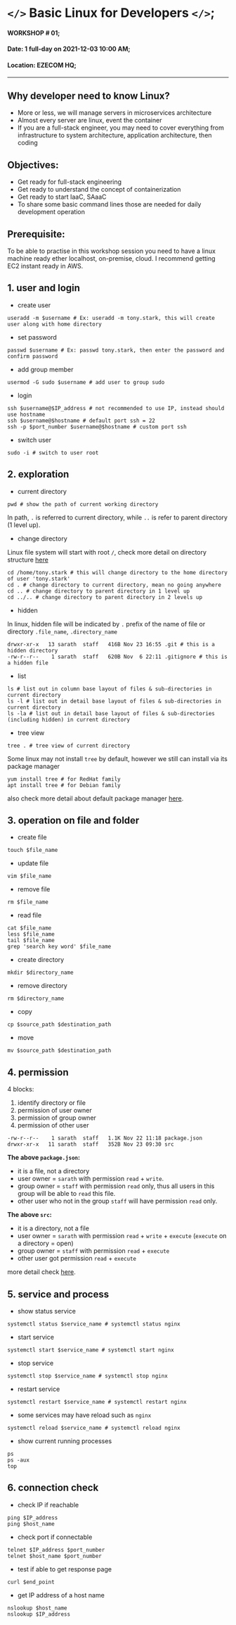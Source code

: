 # `</>` Basic Linux for Developers `</>`;

#### WORKSHOP # 01; 
#### Date: 1 full-day on 2021-12-03 10:00 AM;  
#### Location: EZECOM HQ;

---

## Why developer need to know Linux?

- More or less, we will manage servers in microservices architecture
- Almost every server are linux, event the container
- If you are a full-stack engineer, you may need to cover everything from infrastructure to system architecture, application architecture, then coding

## Objectives:

- Get ready for full-stack engineering
- Get ready to understand the concept of containerization
- Get ready to start IaaC, SAaaC
- To share some basic command lines those are needed for daily development operation


## Prerequisite:

To be able to practise in this workshop session you need to have a linux machine ready ether localhost, on-premise, cloud.
I recommend getting EC2 instant ready in AWS.

## 1. user and login

- create user

```shell
useradd -m $username # Ex: useradd -m tony.stark, this will create user along with home directory
```

- set password

```shell
passwd $username # Ex: passwd tony.stark, then enter the password and confirm password
```

- add group member

```shell
usermod -G sudo $username # add user to group sudo
```

- login

```shell
ssh $username@$IP_address # not recommended to use IP, instead should use hostname
ssh $username@$hostname # default port ssh = 22
ssh -p $port_number $username@$hostname # custom port ssh
```

- switch user

```shell
sudo -i # switch to user root
```

## 2. exploration

- current directory

```shell
pwd # show the path of current working directory
```

In path, `.` is referred to current directory, while `..` is refer to parent directory (1 level up).

- change directory

Linux file system will start with root `/`, check more detail on directory structure [here](https://www.howtogeek.com/117435/htg-explains-the-linux-directory-structure-explained/)

```shell
cd /home/tony.stark # this will change directory to the home directory of user 'tony.stark'
cd . # change directory to current directory, mean no going anywhere
cd .. # change directory to parent directory in 1 level up
cd ../.. # change directory to parent directory in 2 levels up
```

- hidden

In linux, hidden file will be indicated by `.` prefix of the name of file or directory `.file_name`, `.directory_name`

```shell
drwxr-xr-x   13 sarath  staff   416B Nov 23 16:55 .git # this is a hidden directory
-rw-r--r--    1 sarath  staff   620B Nov  6 22:11 .gitignore # this is a hidden file
```

- list

```shell
ls # list out in column base layout of files & sub-directories in current directory 
ls -l # list out in detail base layout of files & sub-directories in current directory
ls -la # list out in detail base layout of files & sub-directories (including hidden) in current directory
```

- tree view

```shell
tree . # tree view of current directory
```

Some linux may not install `tree` by default, however we still can install via its package manager

```shell
yum install tree # for RedHat family
apt install tree # for Debian family
```

also check more detail about default package manager [here](https://www.makeuseof.com/tag/power-choice-power-package-management/).

## 3. operation on file and folder

- create file

```shell
touch $file_name
```

- update file

```shell
vim $file_name
```

- remove file

```shell
rm $file_name
```
- read file

```shell
cat $file_name
less $file_name
tail $file_name
grep 'search key word' $file_name
```

- create directory

```shell
mkdir $directory_name
```

- remove directory

```shell
rm $directory_name
```

- copy

```shell
cp $source_path $destination_path
```

- move

```shell
mv $source_path $destination_path
```

## 4. permission

4 blocks:
1. identify directory or file
2. permission of user owner
3. permission of group owner
4. permission of other user

```shell
-rw-r--r--    1 sarath  staff   1.1K Nov 22 11:18 package.json
drwxr-xr-x   11 sarath  staff   352B Nov 23 09:30 src
```

**The above `package.json`:**

- it is a file, not a directory
- user owner = `sarath` with permission `read` + `write`.
- group owner = `staff` with permission `read` only, thus all users in this group will be able to `read` this file.
- other user who not in the group `staff` will have permission `read` only.

**The above `src`:**

- it is a directory, not a file
- user owner = `sarath` with permission `read` + `write` + `execute` (`execute` on a directory = open)
- group owner = `staff` with permission `read` + `execute`
- other user got permission `read` + `execute`

more detail check [here](https://www.linux.com/training-tutorials/understanding-linux-file-permissions/).

## 5. service and process

- show status service

```shell
systemctl status $service_name # systemctl status nginx
```

- start service

```shell
systemctl start $service_name # systemctl start nginx
```

- stop service

```shell
systemctl stop $service_name # systemctl stop nginx
```

- restart service

```shell
systemctl restart $service_name # systemctl restart nginx
```

- some services may have reload such as `nginx`

```shell
systemctl reload $service_name # systemctl reload nginx
```

- show current running processes

```shell
ps
ps -aux
top
```

## 6. connection check

- check IP if reachable

```shell
ping $IP_address
ping $host_name
```

- check port if connectable

```shell
telnet $IP_address $port_number
telnet $host_name $port_number
```

- test if able to get response page

```shell
curl $end_point
```

- get IP address of a host name

```shell
nslookup $host_name
nslookup $IP_address
```
